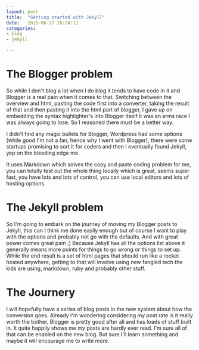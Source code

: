 ```yaml
---
layout: post
title:  "Getting started with Jekyll"
date:   2015-06-17 18:24:11
categories: 
- blog
- jekyll 

---
```


# The Blogger problem
So while I don't blog a lot when I do blog it tends to have code in it and Blogger is a real pain when it comes to that. Switching between the overview and html, pasting the code first into a converter, taking the result of that and then pasting it into the html part of blogger, I gave up on embedding the syntax highlighter's into Blogger itself it was an arms race I was always going to lose.  So I reasoned there must be a better way.

I didn't find any magic bullets for Blogger, Wordpress had some options (while good I'm not a fan, hence why I went with Blogger), there were some startups promising to sort it for coders and then I eventually found Jekyll, yep on the bleeding edge me.

It uses Markdown which solves the copy and paste coding problem for me, you can totally test out the whole thing locally which is great, seems super fast, you have lots and lots of control, you can use local editors and lots of hosting options.

# The Jekyll problem
So I'm going to embark on the journey of moving my Blogger posts to Jekyll, this can I think me done easily enough but of course I want to play with the options and probably not go with the defaults.  And with great power comes great pain ;) Because Jekyll has all the options list above it generally means more points for things to go wrong or things to set up.  While the end result is a set of html pages that should run like a rocket hosted anywhere, getting to that will involve using new fangled tech the kids are using, markdown, ruby and probably other stuff.

# The Journery
I will hopefully have a series of blog posts in the new system about how the conversion goes.  Already I'm wondering considering my post rate is it really worth the bother, Blogger is pretty good after all and has loads of stuff built in. It quite happily shows me my posts are hardly ever read. I'm sure all of that can be enabled on the new blog.  But sure I'll learn something and maybe it will encourage me to write more.